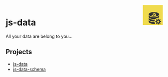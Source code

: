 <img src="https://raw.githubusercontent.com/js-data/js-data.github.io/master/js-data.png" alt="js-data logo" title="js-data" align="right" width="64" height="64" />

# js-data

All your data are belong to you...


## Projects
- [js-data](http://www.js-data.io/js-data)
- [js-data-schema](http://www.js-data.io/js-data-schema)

